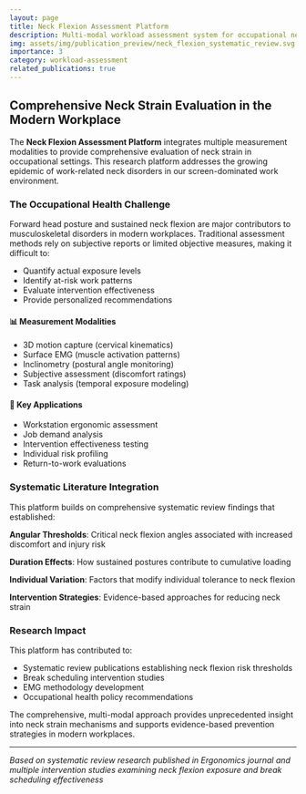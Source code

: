 ```yaml
---
layout: page
title: Neck Flexion Assessment Platform
description: Multi-modal workload assessment system for occupational neck strain evaluation
img: assets/img/publication_preview/neck_flexion_systematic_review.svg
importance: 3
category: workload-assessment
related_publications: true
---
```


## Comprehensive Neck Strain Evaluation in the Modern Workplace

The **Neck Flexion Assessment Platform** integrates multiple measurement modalities to provide comprehensive evaluation of neck strain in occupational settings. This research platform addresses the growing epidemic of work-related neck disorders in our screen-dominated work environment.

### The Occupational Health Challenge

Forward head posture and sustained neck flexion are major contributors to musculoskeletal disorders in modern workplaces. Traditional assessment methods rely on subjective reports or limited objective measures, making it difficult to:

- Quantify actual exposure levels
- Identify at-risk work patterns  
- Evaluate intervention effectiveness
- Provide personalized recommendations

<div class="row">
    <div class="col-sm mt-3 mt-md-0">
        <div class="assessment-box">
            <h4>📊 Measurement Modalities</h4>
            <ul>
                <li>3D motion capture (cervical kinematics)</li>
                <li>Surface EMG (muscle activation patterns)</li>
                <li>Inclinometry (postural angle monitoring)</li>
                <li>Subjective assessment (discomfort ratings)</li>
                <li>Task analysis (temporal exposure modeling)</li>
            </ul>
        </div>
    </div>
    <div class="col-sm mt-3 mt-md-0">
        <div class="assessment-box">
            <h4>🎯 Key Applications</h4>
            <ul>
                <li>Workstation ergonomic assessment</li>
                <li>Job demand analysis</li>
                <li>Intervention effectiveness testing</li>
                <li>Individual risk profiling</li>
                <li>Return-to-work evaluations</li>
            </ul>
        </div>
    </div>
</div>

### Systematic Literature Integration

This platform builds on comprehensive systematic review findings that established:

**Angular Thresholds**: Critical neck flexion angles associated with increased discomfort and injury risk

**Duration Effects**: How sustained postures contribute to cumulative loading

**Individual Variation**: Factors that modify individual tolerance to neck flexion

**Intervention Strategies**: Evidence-based approaches for reducing neck strain

### Research Impact

This platform has contributed to:
- Systematic review publications establishing neck flexion risk thresholds
- Break scheduling intervention studies  
- EMG methodology development
- Occupational health policy recommendations

The comprehensive, multi-modal approach provides unprecedented insight into neck strain mechanisms and supports evidence-based prevention strategies in modern workplaces.

---

*Based on systematic review research published in Ergonomics journal and multiple intervention studies examining neck flexion exposure and break scheduling effectiveness*